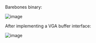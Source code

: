 Barebones binary:

![image](https://github.com/JiaFengYu/rust_os/assets/48167665/99389bc6-93e6-4843-8523-e30d7d748ff4)

After implementing a VGA buffer interface:

![image](https://github.com/JiaFengYu/rust_os/assets/48167665/6a3302b0-2915-437f-8c4c-6cf71256afa6)
